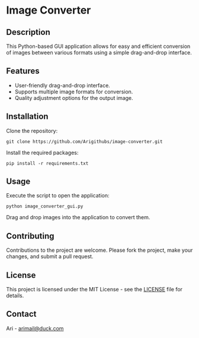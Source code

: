 # Image Converter

## Description
This Python-based GUI application allows for easy and efficient conversion of images between various formats using a simple drag-and-drop interface.

## Features
- User-friendly drag-and-drop interface.
- Supports multiple image formats for conversion.
- Quality adjustment options for the output image.

## Installation
Clone the repository:
```
git clone https://github.com/Arigithubs/image-converter.git
```
Install the required packages:
```
pip install -r requirements.txt
```

## Usage
Execute the script to open the application:
```
python image_converter_gui.py
```
Drag and drop images into the application to convert them.

## Contributing
Contributions to the project are welcome. Please fork the project, make your changes, and submit a pull request.

## License
This project is licensed under the MIT License - see the [LICENSE](LICENSE) file for details.

## Contact
Ari - arimail@duck.com
```

